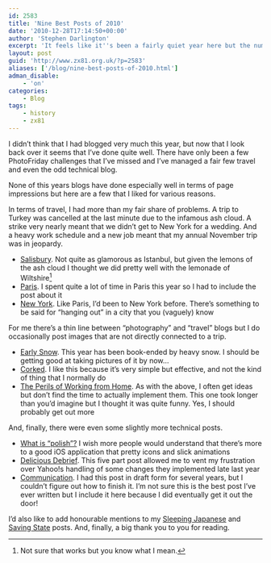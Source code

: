 ```yaml
---
id: 2583
title: 'Nine Best Posts of 2010'
date: '2010-12-28T17:14:50+00:00'
author: 'Stephen Darlington'
excerpt: 'It feels like it''s been a fairly quiet year here but the numbers tell a different story.'
layout: post
guid: 'http://www.zx81.org.uk/?p=2583'
aliases: ['/blog/nine-best-posts-of-2010.html']
adman_disable:
    - 'on'
categories:
    - Blog
tags:
    - history
    - zx81
---
```


I didn’t think that I had blogged very much this year, but now that I look back over it seems that I’ve done quite well. There have only been a few PhotoFriday challenges that I’ve missed and I’ve managed a fair few travel and even the odd technical blog.

None of this years blogs have done especially well in terms of page impressions but here are a few that I liked for various reasons.

In terms of travel, I had more than my fair share of problems. A trip to Turkey was cancelled at the last minute due to the infamous ash cloud. A strike very nearly meant that we didn’t get to New York for a wedding. And a heavy work schedule and a new job meant that my annual November trip was in jeopardy.

- [Salisbury](/travel/salisbury.html). Not quite as glamorous as Istanbul, but given the lemons of the ash cloud I thought we did pretty well with the lemonade of Wiltshire[^1]
- [Paris](/travel/paris-part-deux.html). I spent quite a lot of time in Paris this year so I had to include the post about it
- [New York](/travel/new-new-york.html). Like Paris, I’d been to New York before. There’s something to be said for “hanging out” in a city that you (vaguely) know

For me there’s a thin line between “photography” and “travel” blogs but I do occasionally post images that are not directly connected to a trip.

- [Early Snow](/photography/early-snow.html). This year has been book-ended by heavy snow. I should be getting good at taking pictures of it by now…
- [Corked](/photography/corked.html). I like this because it’s very simple but effective, and not the kind of thing that I normally do
- [The Perils of Working from Home](/blog/the-perils-of-working-from-home.html). As with the above, I often get ideas but don’t find the time to actually implement them. This one took longer than you’d imagine but I thought it was quite funny. Yes, I should probably get out more

And, finally, there were even some slightly more technical posts.

- [What is “polish”?](/computing/opinion/what-is-polish.html) I wish more people would understand that there’s more to a good iOS application that pretty icons and slick animations
- [Delicious Debrief](/computing/opinion/delicious-debrief-part-15.html). This five part post allowed me to vent my frustration over Yahoo!s handling of some changes they implemented late last year
- [Communication](/computing/opinion/communication.html). I had this post in draft form for several years, but I couldn’t figure out how to finish it. I’m not sure this is the best post I’ve ever written but I include it here because I did eventually get it out the door!

I’d also like to add honourable mentions to my [Sleeping Japanese](/travel/japan-sleeping.html) and [Saving State](/computing/software/iphone-dev-saving-state.html) posts. And, finally, a big thank you to you for reading.
[^1]: Not sure that works but you know what I mean.
